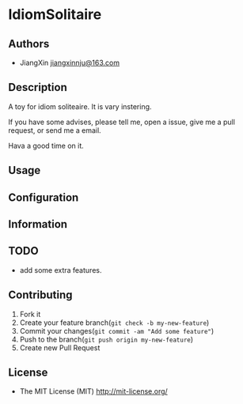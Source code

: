 # IdiomSolitaire

## Authors

+ JiangXin jiangxinnju@163.com

## Description

A toy for idiom soliteaire. It is vary instering.

If you have some advises, please tell me, open a issue, give me a pull request, or send me a email. 

Hava a good time on it.

## Usage

## Configuration

## Information

## TODO

+ add some extra features.

## Contributing

1. Fork it
2. Create your feature branch(`git check -b my-new-feature`)
3. Commit your changes(`git commit -am "Add some feature"`)
4. Push to the branch(`git push origin my-new-feature`)
5. Create new Pull Request

## License

+ The MIT License (MIT) http://mit-license.org/
